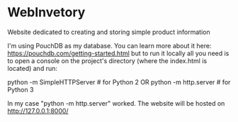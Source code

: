 # WebInvetory
Website dedicated to creating and storing simple product information

I'm using PouchDB as my database. You can learn more about it here: https://pouchdb.com/getting-started.html but to run it locally all you need is to open a console on the project's directory (where the index.html is located) and run:

python -m SimpleHTTPServer  # for Python 2
OR
python -m http.server       # for Python 3

In my case "python -m http.server" worked. The website will be hosted on http://127.0.0.1:8000/